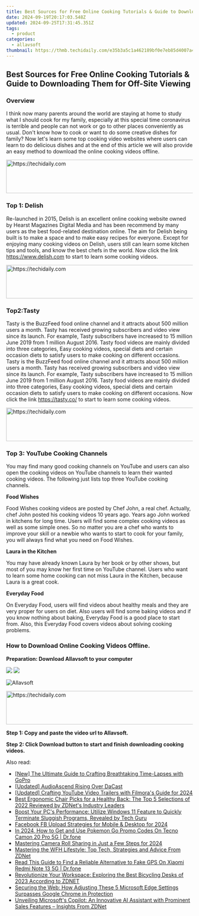 ```yaml
---
title: Best Sources for Free Online Cooking Tutorials & Guide to Downloading Them for Off-Site Viewing
date: 2024-09-19T20:17:03.548Z
updated: 2024-09-25T17:31:45.351Z
tags:
  - product
categories:
  - allavsoft
thumbnail: https://thmb.techidaily.com/e35b3a5c1a462189bf0e7eb85d4007a41df15f6c2fae50b407ca5b13b61d24c2.jpg
---
```


## Best Sources for Free Online Cooking Tutorials & Guide to Downloading Them for Off-Site Viewing

### Overview

I think now many parents around the world are staying at home to study what I should cook for my family, especially at this special time coronavirus is terrible and people can not work or go to other places conveniently as usual. Don't know how to cook or want to do some creative dishes for family? Now let's learn some top cooking video websites where users can learn to do delicious dishes and at the end of this article we will also provide an easy method to download the online cooking videos offline.

<!-- affiliate ads begin -->
<a href="https://appsumo.8odi.net/c/5597632/2043594/7443" target="_top" id="2043594">
  <img src="//a.impactradius-go.com/display-ad/7443-2043594" border="0" alt="https://techidaily.com" width="728" height="90"/>
</a>
<img height="0" width="0" src="https://appsumo.8odi.net/i/5597632/2043594/7443" style="position:absolute;visibility:hidden;" border="0" />
<!-- affiliate ads end -->

### Top 1: Delish

Re-launched in 2015, Delish is an excellent online cooking website owned by Hearst Magazines Digital Media and has been recommend by many users as the best food-related destination online. The aim for Delish being built is to make a space and to make easy recipes for everyone. Except for enjoying many cooking videos on Delish, users still can learn some kitchen tips and tools, and know the best chefs in the world. Now click the link <https://www.delish.com> to start to learn some cooking videos.

<!-- affiliate ads begin -->
<a href="https://laganoo.pxf.io/c/5597632/1528696/16446" target="_top" id="1528696">
  <img src="//a.impactradius-go.com/display-ad/16446-1528696" border="0" alt="https://techidaily.com" width="728" height="90"/>
</a>
<img height="0" width="0" src="https://laganoo.pxf.io/i/5597632/1528696/16446" style="position:absolute;visibility:hidden;" border="0" />
<!-- affiliate ads end -->

### Top2:Tasty

Tasty is the BuzzFeed food online channel and it attracts about 500 million users a month. Tasty has received growing subscribers and video view since its launch. For example, Tasty subscribers have increased to 15 million June 2019 from 1 million August 2016\. Tasty food videos are mainly divided into three categories, Easy cooking videos, special diets and certain occasion diets to satisfy users to make cooking on different occasions.  
Tasty is the BuzzFeed food online channel and it attracts about 500 million users a month. Tasty has received growing subscribers and video view since its launch. For example, Tasty subscribers have increased to 15 million June 2019 from 1 million August 2016\. Tasty food videos are mainly divided into three categories, Easy cooking videos, special diets and certain occasion diets to satisfy users to make cooking on different occasions. Now click the link <https://tasty.co/> to start to learn some cooking videos.

<!-- affiliate ads begin -->
<a href="https://appsumo.8odi.net/c/5597632/2118326/7443" target="_top" id="2118326">
  <img src="//a.impactradius-go.com/display-ad/7443-2118326" border="0" alt="https://techidaily.com" width="728" height="90"/>
</a>
<img height="0" width="0" src="https://appsumo.8odi.net/i/5597632/2118326/7443" style="position:absolute;visibility:hidden;" border="0" />
<!-- affiliate ads end -->

### Top 3: YouTube Cooking Channels

You may find many good cooking channels on YouTube and users can also open the cooking videos on YouTube channels to learn their wanted cooking videos. The following just lists top three YouTube cooking channels.

**Food Wishes**

Food Wishes cooking videos are posted by Chef John, a real chef. Actually, chef John posted his cooking videos 10 years ago. Years ago John worked in kitchens for long time. Users will find some complex cooking videos as well as some simple ones. So no matter you are a chef who wants to improve your skill or a newbie who wants to start to cook for your family, you will always find what you need on Food Wishes.

**Laura in the Kitchen**

You may have already known Laura by her book or by other shows, but most of you may know her first time on YouTube channel. Users who want to learn some home cooking can not miss Laura in the Kitchen, because Laura is a great cook.

**Everyday Food**

On Everyday Food, users will find videos about healthy meals and they are very proper for users on diet. Also users will find some baking videos and if you know nothing about baking, Everyday Food is a good place to start from. Also, this Everyday Food covers videos about solving cooking problems.

### How to Download Online Cooking Videos Offline.

**Preparation: Download Allavsoft to your computer**

[![](https://www.allavsoft.com/how-to/../images/how-to/free-download-win.jpg)](https://tools.techidaily.com/allavsoft/products/) [![](https://www.allavsoft.com/how-to/../images/how-to/free-download-mac.jpg)](https://tools.techidaily.com/allavsoft/products/)

![Allavsoft](https://www.allavsoft.com/how-to/../images/allavsoft/screen-shot-600.jpg)

<!-- affiliate ads begin -->
<a href="https://appsumo.8odi.net/c/5597632/2087395/7443" target="_top" id="2087395">
  <img src="//a.impactradius-go.com/display-ad/7443-2087395" border="0" alt="https://techidaily.com" width="728" height="90"/>
</a>
<img height="0" width="0" src="https://appsumo.8odi.net/i/5597632/2087395/7443" style="position:absolute;visibility:hidden;" border="0" />
<!-- affiliate ads end -->

**Step 1: Copy and paste the video url to Allavsoft.**

**Step 2: Click Download button to start and finish downloading cooking videos.**

<ins class="adsbygoogle"
     style="display:block"
     data-ad-format="autorelaxed"
     data-ad-client="ca-pub-7571918770474297"
     data-ad-slot="1223367746"></ins>

<ins class="adsbygoogle"
     style="display:block"
     data-ad-client="ca-pub-7571918770474297"
     data-ad-slot="8358498916"
     data-ad-format="auto"
     data-full-width-responsive="true"></ins>

<span class="atpl-alsoreadstyle">Also read:</span>
<div><ul>
<li><a href="https://some-guidance.techidaily.com/new-the-ultimate-guide-to-crafting-breathtaking-time-lapses-with-gopro/"><u>[New] The Ultimate Guide to Crafting Breathtaking Time-Lapses with GoPro</u></a></li>
<li><a href="https://extra-resources.techidaily.com/updated-audioascend-rising-over-dacast/"><u>[Updated] AudioAscend Rising Over DaCast</u></a></li>
<li><a href="https://facebook-video-share.techidaily.com/updated-crafting-youtube-video-trailers-with-filmoras-guide-for-2024/"><u>[Updated] Crafting YouTube Video Trailers with Filmora's Guide for 2024</u></a></li>
<li><a href="https://win-marvelous.techidaily.com/best-ergonomic-chair-picks-for-a-healthy-back-the-top-5-selections-of-2022-reviewed-by-zdnets-industry-leaders/"><u>Best Ergonomic Chair Picks for a Healthy Back: The Top 5 Selections of 2022 Reviewed by ZDNet's Industry Leaders</u></a></li>
<li><a href="https://win-marvelous.techidaily.com/boost-your-pcs-performance-utilize-windows-11-feature-to-quickly-terminate-sluggish-programs-revealed-by-tech-guru/"><u>Boost Your PC's Performance: Utilize Windows 11 Feature to Quickly Terminate Sluggish Programs, Revealed by Tech Guru</u></a></li>
<li><a href="https://facebook-videos.techidaily.com/facebook-fb-upload-strategies-for-mobile-and-desktop-for-2024/"><u>Facebook FB Upload Strategies for Mobile & Desktop for 2024</u></a></li>
<li><a href="https://android-pokemon-go.techidaily.com/in-2024-how-to-get-and-use-pokemon-go-promo-codes-on-tecno-camon-20-pro-5g-drfone-by-drfone-virtual-android/"><u>In 2024, How to Get and Use Pokemon Go Promo Codes On Tecno Camon 20 Pro 5G | Dr.fone</u></a></li>
<li><a href="https://snapchat-videos.techidaily.com/mastering-camera-roll-sharing-in-just-a-few-steps-for-2024/"><u>Mastering Camera Roll Sharing in Just a Few Steps for 2024</u></a></li>
<li><a href="https://win-marvelous.techidaily.com/mastering-the-wfh-lifestyle-top-tech-strategies-and-advice-from-zdnet/"><u>Mastering the WFH Lifestyle: Top Tech, Strategies and Advice From ZDNet</u></a></li>
<li><a href="https://fake-location.techidaily.com/read-this-guide-to-find-a-reliable-alternative-to-fake-gps-on-xiaomi-redmi-note-13-5g-drfone-by-drfone-virtual-android/"><u>Read This Guide to Find a Reliable Alternative to Fake GPS On Xiaomi Redmi Note 13 5G | Dr.fone</u></a></li>
<li><a href="https://win-marvelous.techidaily.com/revolutionize-your-workspace-exploring-the-best-bicycling-desks-of-2023-according-to-zdnet/"><u>Revolutionize Your Workspace: Exploring the Best Bicycling Desks of 2023 According to ZDNET</u></a></li>
<li><a href="https://win-marvelous.techidaily.com/securing-the-web-how-adjusting-these-5-microsoft-edge-settings-surpasses-google-chrome-in-protection/"><u>Securing the Web: How Adjusting These 5 Microsoft Edge Settings Surpasses Google Chrome in Protection</u></a></li>
<li><a href="https://win-marvelous.techidaily.com/unveiling-microsofts-copilot-an-innovative-ai-assistant-with-prominent-sales-features-insights-from-zdnet/"><u>Unveiling Microsoft's Copilot: An Innovative AI Assistant with Prominent Sales Features – Insights From ZDNet</u></a></li>
</ul></div>

